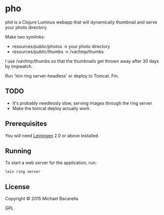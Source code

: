 # pho

phở is a Clojure Luminus webapp that will dynamically thumbnail and serve your photo directory.

Make two symlinks:

  - resources/public/photos -> your photo directory
  - resources/public/thumbs -> /var/tmp/thumbs

I use /var/tmp/thumbs so that the thumbnails get thrown away after 30 days by tmpwatch.

Run 'lein ring server-headless' or deploy to Tomcat.  Fin.

## TODO

  - It's probably needlessly slow, serving images through the ring server
  - Make the tomcat deploy actually work.

## Prerequisites

You will need [Leiningen][1] 2.0 or above installed.

[1]: https://github.com/technomancy/leiningen

## Running

To start a web server for the application, run:

    lein ring server

## License

Copyright © 2015 Michael Bacarella

GPL
